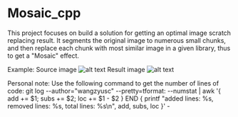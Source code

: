 # Mosaic_cpp
This project focuses on build a solution for getting an optimal image scratch replacing result. It segments the original image to numerous small chunks, and then replace each chunk with most similar image in a given library, thus to get a "Mosaic" effect.

Example:
Source image
![alt text](http://static3.businessinsider.com/image/58586374ca7f0cfd788b4c6c/apple-is-losing-its-focus-again--and-this-time-theres-no-steve-jobs-coming-to-the-rescue.jpg)
Result image
![alt text](https://github.com/wangzyusc/Mosaic_cpp/master/jobs_mosaic_initial_result.png)

Personal note:
Use the following command to get the number of lines of code:
git log --author="wangzyusc" --pretty=tformat: --numstat | awk '{ add += $1; subs += $2; loc += $1 - $2 } END { printf "added lines: %s, removed lines: %s, total lines: %s\n", add, subs, loc }' -
